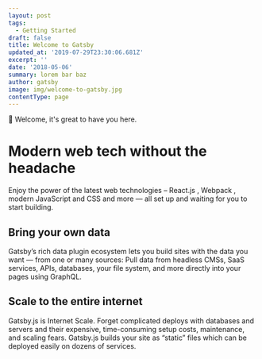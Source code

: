 ```yaml
---
layout: post
tags:
  - Getting Started
draft: false
title: Welcome to Gatsby
updated_at: '2019-07-29T23:30:06.681Z'
excerpt: ''
date: '2018-05-06'
summary: lorem bar baz
author: gatsby
image: img/welcome-to-gatsby.jpg
contentType: page
---
```

👋 Welcome, it's great to have you here.

# Modern web tech without the headache

Enjoy the power of the latest web technologies – React.js , Webpack , modern JavaScript and CSS and more — all set up and waiting for you to start building.

## Bring your own data

Gatsby’s rich data plugin ecosystem lets you build sites with the data you want — from one or many sources: Pull data from headless CMSs, SaaS services, APIs, databases, your file system, and more directly into your pages using GraphQL.

## Scale to the entire internet

Gatsby.js is Internet Scale. Forget complicated deploys with databases and servers and their expensive, time-consuming setup costs, maintenance, and scaling fears. Gatsby.js builds your site as “static” files which can be deployed easily on dozens of services.
